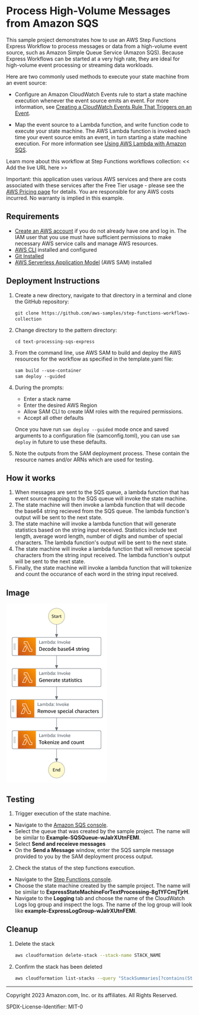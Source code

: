 # Process High-Volume Messages from Amazon SQS

This sample project demonstrates how to use an AWS Step Functions Express Workflow to process messages or data from a high-volume event source, such as Amazon Simple Queue Service (Amazon SQS). Because Express Workflows can be started at a very high rate, they are ideal for high-volume event processing or streaming data workloads.

Here are two commonly used methods to execute your state machine from an event source:

* Configure an Amazon CloudWatch Events rule to start a state machine execution whenever the event source emits an event. For more information, see [Creating a CloudWatch Events Rule That Triggers on an Event](https://docs.aws.amazon.com/AmazonCloudWatch/latest/events/Create-CloudWatch-Events-Rule.html). 

* Map the event source to a Lambda function, and write function code to execute your state machine. The AWS Lambda function is invoked each time your event source emits an event, in turn starting a state machine execution. For more information see [Using AWS Lambda with Amazon SQS](https://docs.aws.amazon.com/lambda/latest/dg/with-sqs.html).


Learn more about this workflow at Step Functions workflows collection: << Add the live URL here >>

Important: this application uses various AWS services and there are costs associated with these services after the Free Tier usage - please see the [AWS Pricing page](https://aws.amazon.com/pricing/) for details. You are responsible for any AWS costs incurred. No warranty is implied in this example.

## Requirements

* [Create an AWS account](https://portal.aws.amazon.com/gp/aws/developer/registration/index.html) if you do not already have one and log in. The IAM user that you use must have sufficient permissions to make necessary AWS service calls and manage AWS resources.
* [AWS CLI](https://docs.aws.amazon.com/cli/latest/userguide/install-cliv2.html) installed and configured
* [Git Installed](https://git-scm.com/book/en/v2/Getting-Started-Installing-Git)
* [AWS Serverless Application Model](https://docs.aws.amazon.com/serverless-application-model/latest/developerguide/serverless-sam-cli-install.html) (AWS SAM) installed

## Deployment Instructions

1. Create a new directory, navigate to that directory in a terminal and clone the GitHub repository:
    ``` 
    git clone https://github.com/aws-samples/step-functions-workflows-collection
    ```
1. Change directory to the pattern directory:
    ```
    cd text-processing-sqs-express
    ```
1. From the command line, use AWS SAM to build and deploy the AWS resources for the workflow as specified in the template.yaml file:
    ```
    sam build --use-container
    sam deploy --guided
    ```
1. During the prompts:
    * Enter a stack name
    * Enter the desired AWS Region
    * Allow SAM CLI to create IAM roles with the required permissions.
    * Accept all other defaults

    Once you have run `sam deploy --guided` mode once and saved arguments to a configuration file (samconfig.toml), you can use `sam deploy` in future to use these defaults.

1. Note the outputs from the SAM deployment process. These contain the resource names and/or ARNs which are used for testing.

## How it works
1. When messages are sent to the SQS queue, a lambda function that has event source mapping to the SQS queue will invoke the state machine.
1. The state machine will then invoke a lambda function that will decode the base64 string recieved from the SQS queue. The lambda function's output will be sent to the next state. 
1. The state machine will invoke a lambda function that will generate statistics based on the string input received. Statistics include text length, average word length, number of digits and number of special characters. The lambda function's output will be sent to the next state. 
1. The state machine will invoke a lambda function that will remove special characters from the string input received. The lambda function's output will be sent to the next state. 
1. Finally, the state machine will invoke a lambda function that will tokenize and count the occurance of each word in the string input received. 


## Image
![image](./resources/statemachine.png)

## Testing
1. Trigger execution of the state machine. 
* Navigate to the [Amazon SQS console](https://console.aws.amazon.com/sqs). 
* Select the queue that was created by the sample project. The name will be similar to **Example-SQSQueue-wJalrXUtnFEMI**.
* Select **Send and receieve messages** 
* On the **Send a Message** window, enter the SQS sample message provided to you by the SAM deployment process output. 
2. Check the status of the step functions execution.
* Navigate to the [Step Functions console](https://docs.aws.amazon.com/step-functions/latest/dg/sample-project-express-high-volume-sqs.html).
* Choose the state machine created by the sample project. The name will be similar to **ExpressStateMachineForTextProcessing-8g1YFCmjTjrH**.
* Navigate to the **Logging** tab and choose the name of the CloudWatch Logs log group and inspect the logs. The name of the log group will look like **example-ExpressLogGroup-wJalrXUtnFEMI**. 


## Cleanup
 
1. Delete the stack
    ```bash
    aws cloudformation delete-stack --stack-name STACK_NAME
    ```
1. Confirm the stack has been deleted
    ```bash
    aws cloudformation list-stacks --query "StackSummaries[?contains(StackName,'STACK_NAME')].StackStatus"
    ```
----
Copyright 2023 Amazon.com, Inc. or its affiliates. All Rights Reserved.

SPDX-License-Identifier: MIT-0
